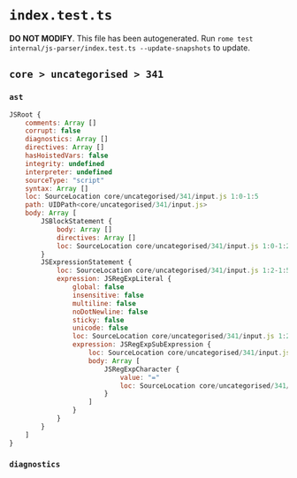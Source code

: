 # `index.test.ts`

**DO NOT MODIFY**. This file has been autogenerated. Run `rome test internal/js-parser/index.test.ts --update-snapshots` to update.

## `core > uncategorised > 341`

### `ast`

```javascript
JSRoot {
	comments: Array []
	corrupt: false
	diagnostics: Array []
	directives: Array []
	hasHoistedVars: false
	integrity: undefined
	interpreter: undefined
	sourceType: "script"
	syntax: Array []
	loc: SourceLocation core/uncategorised/341/input.js 1:0-1:5
	path: UIDPath<core/uncategorised/341/input.js>
	body: Array [
		JSBlockStatement {
			body: Array []
			directives: Array []
			loc: SourceLocation core/uncategorised/341/input.js 1:0-1:2
		}
		JSExpressionStatement {
			loc: SourceLocation core/uncategorised/341/input.js 1:2-1:5
			expression: JSRegExpLiteral {
				global: false
				insensitive: false
				multiline: false
				noDotNewline: false
				sticky: false
				unicode: false
				loc: SourceLocation core/uncategorised/341/input.js 1:2-1:5
				expression: JSRegExpSubExpression {
					loc: SourceLocation core/uncategorised/341/input.js 1:3-1:4
					body: Array [
						JSRegExpCharacter {
							value: "="
							loc: SourceLocation core/uncategorised/341/input.js 1:3-1:4
						}
					]
				}
			}
		}
	]
}
```

### `diagnostics`

```

```
